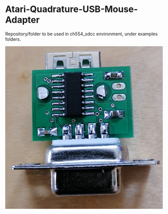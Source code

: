 # Atari-Quadrature-USB-Mouse-Adapter

Repository/folder to be used in ch554_sdcc environment, under examples folders.

![Proto Photo](/Doc/IMG_20210318_133215.jpg)
